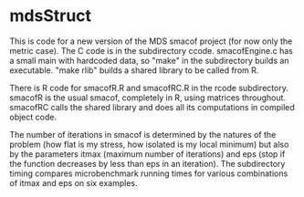 # mdsStruct
This is code for a new version of the MDS smacof project (for now only the metric case). The C code is in the subdirectory ccode. smacofEngine.c has
a small main with hardcoded data, so "make" in the subdirectory builds an
executable. "make rlib" builds a shared library to be called from R.

There is R code for smacofR.R and smacofRC.R in the rcode subdirectory.
smacofR is the usual smacof, completely in R, using matrices throughout.
smacofRC calls the shared library and does all its computations in
compiled object code.

The number of iterations in smacof is determined by the natures of the
problem (how flat is my stress, how isolated is my local minimum) but
also by the parameters itmax (maximum number of iterations) and eps
(stop if the function decreases by less than eps in an iteration). The
subdirectory timing compares microbenchmark running times for various 
combinations of itmax and eps on six examples. 
